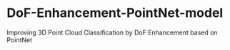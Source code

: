# DoF-Enhancement-PointNet-model
Improving 3D Point Cloud Classification by DoF Enhancement based on PointNet
